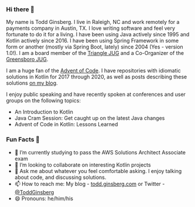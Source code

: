 ### Hi there 👋

My name is Todd Ginsberg. I live in Raleigh, NC and work remotely for a payments company in Austin, TX. I love writing software and feel very fortunate to do it for a living. I have been using Java actively since 1995 and Kotlin actively since 2016. I have been using Spring Framework in some form or another (mostly via Spring Boot, lately) since 2004 (Yes - version 1.0!). I am a board member of the [Triangle JUG](https://www.meetup.com/Triangle-Java-Users-Group/) and a Co-Organizer of the [Greensboro JUG](https://www.meetup.com/GSO-JUG/).

I am a huge fan of the [Advent of Code](https://adventofcode.com). I have repositories with idiomatic solutions in Kotlin for 2017 through 2020, as well as posts describing these solutions [on my blog](https://todd.ginsberg.com).

I enjoy public speaking and have recently spoken at conferences and user groups on the following topics:

- An Introduction to Kotlin
- Java Cram Session: Get caught up on the latest Java changes
- Advent of Code in Kotlin: Lessons Learned

### Fun Facts :fox_face:

- 🌱 I’m currently studying to pass the AWS Solutions Architect Associate exam
- 👯 I’m looking to collaborate on interesting Kotlin projects
- 💬 Ask me about whatever you feel comfortable asking. I enjoy talking about code, and discussing solutions.
- 📫 How to reach me: My blog - [todd.ginsberg.com](https://todd.ginsberg.com) or Twitter - [@ToddGinsberg](https://twitter.com/toddginsberg)
- 😄 Pronouns: he/him/his
